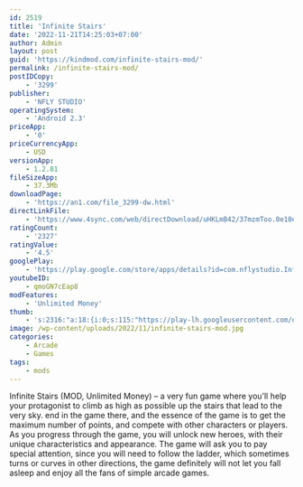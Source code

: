 ```yaml
---
id: 2519
title: 'Infinite Stairs'
date: '2022-11-21T14:25:03+07:00'
author: Admin
layout: post
guid: 'https://kindmod.com/infinite-stairs-mod/'
permalink: /infinite-stairs-mod/
postIDCopy:
    - '3299'
publisher:
    - 'NFLY STUDIO'
operatingSystem:
    - 'Android 2.3'
priceApp:
    - '0'
priceCurrencyApp:
    - USD
versionApp:
    - 1.2.81
fileSizeApp:
    - 37.3Mb
downloadPage:
    - 'https://an1.com/file_3299-dw.html'
directLinkFile:
    - 'https://www.4sync.com/web/directDownload/uHKLmB42/37mzmToo.0e10e1f5a4cd583873b60e2040591bb3'
ratingCount:
    - '2327'
ratingValue:
    - '4.5'
googlePlay:
    - 'https://play.google.com/store/apps/details?id=com.nflystudio.InfiniteStaircase'
youtubeID:
    - qmoGN7cEap8
modFeatures:
    - 'Unlimited Money'
thumb:
    - 's:2316:"a:18:{i:0;s:115:"https://play-lh.googleusercontent.com/oSURizVTKZy_9C0YL4Y18TkKAbw_DvRBlFqvdFPvqkYdAjPmPZOssaOdEPUkOXgTB9g=w526-h296";i:1;s:114:"https://play-lh.googleusercontent.com/CKqYAVigmJn6hZeYPH6nLPzysxykC8ENWeP-wZGvaIeIa2TAGoSaq4V39OHkNmdoiw=w526-h296";i:2;s:114:"https://play-lh.googleusercontent.com/_YkEcyKYlITbGRQiNawcAWAmw-nOB7pqQClfkuMWcrFKkM0Dal8pmHL7GbZjUI4_Eg=w526-h296";i:3;s:115:"https://play-lh.googleusercontent.com/AkAJhw5mf0s8ITxi091zj31aB8NPXAKuwq0dTcqGj0O5MwmhXnreVf6poGaRhGkN7Nw=w526-h296";i:4;s:116:"https://play-lh.googleusercontent.com/qUr4vmwVaAbHrvP6TI4fjUsXnKDz0OB0euh77yKeDeeFet_UOur4_PtVbzFnIpqgh_Fy=w526-h296";i:5;s:115:"https://play-lh.googleusercontent.com/YxTmoZJ_NFl1KY0PXz_vZpZZl19ZFFjOuG6bGguprSWzA6QuBy1bjgPXpWP2ufKJu60=w526-h296";i:6;s:114:"https://play-lh.googleusercontent.com/kBkEZgwr-kBs6lga-bVu1eFnpwojIenGm7d37lyXViuRs68aKL4RSMm0uN-LAZ4Bxg=w526-h296";i:7;s:115:"https://play-lh.googleusercontent.com/v1vFKLT7a6m8xN1c1khP2kY8oUiHqXt33G0QRHlOQjdlLLuJwf7wjeEhUzJ0csb704E=w526-h296";i:8;s:115:"https://play-lh.googleusercontent.com/x_FW-xZzpEJ1mgnwPXiKx9jAp_Y83bI75IZuHQUxiDLvjJULflUsBgn2kECY0IIYk1A=w526-h296";i:9;s:114:"https://play-lh.googleusercontent.com/-A1n3p25w47ReryrLJAsywako_ibRbPYN29ORmNKD46mOk_1YldZtp0RXePN0IZ6GA=w526-h296";i:10;s:115:"https://play-lh.googleusercontent.com/lqer_uNC8otYjDyxA4JLAwttBhxZOOG1V3G6jN0-hrq8OL6iID85Z19b8xGP5PHpCZ8=w526-h296";i:11;s:114:"https://play-lh.googleusercontent.com/DfI35ifQ4W9ZLJsouKe3TcFQIFlI6GwftB4U70qG6qe3fnekjNrWTIPjxqV87uPXVQ=w526-h296";i:12;s:115:"https://play-lh.googleusercontent.com/ROruUVyLaFRqEuIsoF9vZS2AplBeRYG90AO9i31B8jTEh2SBP1aBspLMhVIc0RqvM_0=w526-h296";i:13;s:115:"https://play-lh.googleusercontent.com/CwQ6fVarIrbmYijtUHg7mdB2Aeq_i-VM5TOsAKtmDWDEyQ123UqcAhxvJOjwQZKj7vY=w526-h296";i:14;s:114:"https://play-lh.googleusercontent.com/PV_xf73TwWZFmIa_WbUXNxKDz7Sggzau6qMOfPv-bHwjNp-YU1-hWdxa8pbGG6-84A=w526-h296";i:15;s:116:"https://play-lh.googleusercontent.com/Bz_uFXA90D5ma_P36wHnXXRZUa9Sn4IFXh1lBwzBiguyOhkN5TQIdBU6zR7je5SKk5N-=w526-h296";i:16;s:116:"https://play-lh.googleusercontent.com/dbuzipxmRmVrQ9MkCD_L46IQRN5FOl5iVZt_17Z3i9XsdP3ajo3jvHxNir0HGQucoK9N=w526-h296";i:17;s:115:"https://play-lh.googleusercontent.com/URx7WC3K0daP6k6HoVqzDx32ieObJ9TJPDXtqpFd92Pi3NAGrKpjc9YWVLCWo_zeX48=w526-h296";}";'
image: /wp-content/uploads/2022/11/infinite-stairs-mod.jpg
categories:
    - Arcade
    - Games
tags:
    - mods
---
```


Infinite Stairs (MOD, Unlimited Money) – a very fun game where you’ll help your protagonist to climb as high as possible up the stairs that lead to the very sky. end in the game there, and the essence of the game is to get the maximum number of points, and compete with other characters or players. As you progress through the game, you will unlock new heroes, with their unique characteristics and appearance. The game will ask you to pay special attention, since you will need to follow the ladder, which sometimes turns or curves in other directions, the game definitely will not let you fall asleep and enjoy all the fans of simple arcade games.